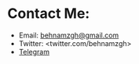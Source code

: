 # Contact Me:
- Email: behnamzgh@gmail.com
- Twitter: <twitter.com/behnamzgh>
- [Telegram](www.t.me/behnamzgh)
